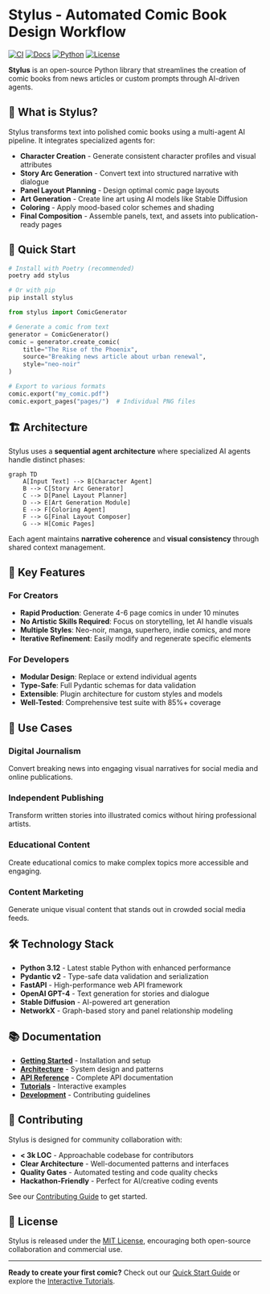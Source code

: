 # Stylus - Automated Comic Book Design Workflow

[![CI](https://img.shields.io/github/actions/workflow/status/albinks/stylus/ci.yml?branch=main)](https://github.com/albinks/stylus/actions)
[![Docs](https://img.shields.io/github/actions/workflow/status/albinks/stylus/docs-build.yml?label=docs&branch=main)](https://albinks.github.io/stylus)
[![Python](https://img.shields.io/badge/python-3.12+-blue.svg)](https://www.python.org/downloads/)
[![License](https://img.shields.io/badge/license-MIT-green.svg)](https://github.com/albinks/stylus/blob/main/LICENSE)

**Stylus** is an open-source Python library that streamlines the creation of comic books from news articles or custom prompts through AI-driven agents.

## 🎯 What is Stylus?

Stylus transforms text into polished comic books using a multi-agent AI pipeline. It integrates specialized agents for:

- **Character Creation** - Generate consistent character profiles and visual attributes
- **Story Arc Generation** - Convert text into structured narrative with dialogue
- **Panel Layout Planning** - Design optimal comic page layouts
- **Art Generation** - Create line art using AI models like Stable Diffusion
- **Coloring** - Apply mood-based color schemes and shading
- **Final Composition** - Assemble panels, text, and assets into publication-ready pages

## 🚀 Quick Start

```bash
# Install with Poetry (recommended)
poetry add stylus

# Or with pip
pip install stylus
```

```python
from stylus import ComicGenerator

# Generate a comic from text
generator = ComicGenerator()
comic = generator.create_comic(
    title="The Rise of the Phoenix",
    source="Breaking news article about urban renewal",
    style="neo-noir"
)

# Export to various formats
comic.export("my_comic.pdf")
comic.export_pages("pages/")  # Individual PNG files
```

## 🏗️ Architecture

Stylus uses a **sequential agent architecture** where specialized AI agents handle distinct phases:

```mermaid
graph TD
    A[Input Text] --> B[Character Agent]
    B --> C[Story Arc Generator]
    C --> D[Panel Layout Planner]
    D --> E[Art Generation Module]
    E --> F[Coloring Agent]
    F --> G[Final Layout Composer]
    G --> H[Comic Pages]
```

Each agent maintains **narrative coherence** and **visual consistency** through shared context management.

## 🎨 Key Features

### For Creators
- **Rapid Production**: Generate 4-6 page comics in under 10 minutes
- **No Artistic Skills Required**: Focus on storytelling, let AI handle visuals
- **Multiple Styles**: Neo-noir, manga, superhero, indie comics, and more
- **Iterative Refinement**: Easily modify and regenerate specific elements

### For Developers
- **Modular Design**: Replace or extend individual agents
- **Type-Safe**: Full Pydantic schemas for data validation
- **Extensible**: Plugin architecture for custom styles and models
- **Well-Tested**: Comprehensive test suite with 85%+ coverage

## 🎯 Use Cases

### Digital Journalism
Convert breaking news into engaging visual narratives for social media and online publications.

### Independent Publishing
Transform written stories into illustrated comics without hiring professional artists.

### Educational Content
Create educational comics to make complex topics more accessible and engaging.

### Content Marketing
Generate unique visual content that stands out in crowded social media feeds.

## 🛠️ Technology Stack

- **Python 3.12** - Latest stable Python with enhanced performance
- **Pydantic v2** - Type-safe data validation and serialization
- **FastAPI** - High-performance web API framework
- **OpenAI GPT-4** - Text generation for stories and dialogue
- **Stable Diffusion** - AI-powered art generation
- **NetworkX** - Graph-based story and panel relationship modeling

## 📚 Documentation

- [**Getting Started**](getting-started/installation.md) - Installation and setup
- [**Architecture**](architecture/overview.md) - System design and patterns
- [**API Reference**](api/agents.md) - Complete API documentation
- [**Tutorials**](tutorials/basic-usage.ipynb) - Interactive examples
- [**Development**](development/contributing.md) - Contributing guidelines

## 🤝 Contributing

Stylus is designed for community collaboration with:

- **< 3k LOC** - Approachable codebase for contributors
- **Clear Architecture** - Well-documented patterns and interfaces
- **Quality Gates** - Automated testing and code quality checks
- **Hackathon-Friendly** - Perfect for AI/creative coding events

See our [Contributing Guide](development/contributing.md) to get started.

## 📄 License

Stylus is released under the [MIT License](https://github.com/albinks/stylus/blob/main/LICENSE), encouraging both open-source collaboration and commercial use.

---

**Ready to create your first comic?** Check out our [Quick Start Guide](getting-started/quickstart.md) or explore the [Interactive Tutorials](tutorials/basic-usage.ipynb).

